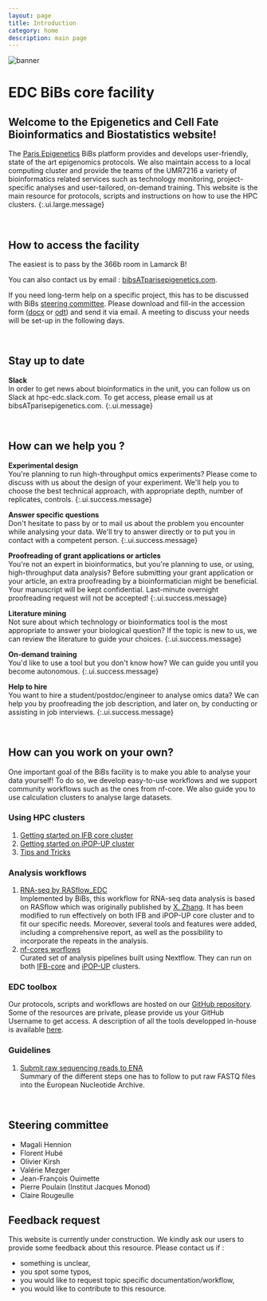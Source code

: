 ```yaml
---
layout: page
title: Introduction
category: home
description: main page
---
```


![banner]({{site.baseurl}}/images/banner.png)
# EDC BiBs core facility

## Welcome to the Epigenetics and Cell Fate Bioinformatics and Biostatistics website!

The [Paris Epigenetics](http://parisepigenetics.com) BiBs platform provides and develops user-friendly, state of the art epigenomics protocols.  We also maintain access to a local computing cluster and provide the teams of the UMR7216 a variety of bioinformatics related services such as technology monitoring, project-specific analyses and user-tailored, on-demand training. This website is the main resource for protocols, scripts and instructions on how to use the HPC clusters.
{:.ui.large.message}

<br/>

## How to access the facility

The easiest is to pass by the 366b room in Lamarck B! 

You can also contact us by email : [bibsATparisepigenetics.com](mailto:bibsATparisepigenetics.com).

If you need long-term help on a specific project, this has to be discussed with BiBs [steering committee](#steering-committee). Please download and fill-in the accession form ([docx]({{site.baseurl}}/documents/accession_plateforme.docx) or [odt]({{site.baseurl}}/documents/accession_plateforme.odt)) and send it via email. A meeting to discuss your needs will be set-up in the following days.

<br/>

## Stay up to date

<span> <b>Slack</b></span><br> In order to get news about bioinformatics in the unit, you can follow us on Slack at hpc-edc.slack.com. To get access, please email us at bibsATparisepigenetics.com.
{:.ui.message}

<br/>

## How can we help you ?

<span> <b>Experimental design</b></span><br> You're planning to run high-throughput omics experiments? Please come to discuss with us about the design of your experiment. We'll help you to choose the best technical approach, with appropriate depth, number of replicates, controls. 
{:.ui.success.message}

<span> <b>Answer specific questions</b></span><br> Don't hesitate to pass by or to mail us about the problem you encounter while analysing your data. We'll try to answer directly or to put you in contact with a competent person. 
{:.ui.success.message} 

<span> <b>Proofreading of grant applications or articles</b></span><br> You're not an expert in bioinformatics, but you're planning to use, or using, high-throughput data analysis? Before submitting your grant application or your article, an extra proofreading by a bioinformatician might be beneficial. Your manuscript will be kept confidential. Last-minute overnight proofreading request will not be accepted! 
{:.ui.success.message}

<span> <b>Literature mining</b></span><br> Not sure about which technology or bioinformatics tool is the most appropriate to answer your biological question? If the topic is new to us, we can review the literature to guide your choices. 
{:.ui.success.message}

<span> <b>On-demand training</b></span><br> You'd like to use a tool but you don't know how? We can guide you until you become autonomous. 
{:.ui.success.message}

<span> <b>Help to hire</b></span><br> You want to hire a student/postdoc/engineer to analyse omics data? We can help you by proofreading the job description, and later on, by conducting or assisting in job interviews. 
{:.ui.success.message}


<br/>

## How can you work on your own? 

One important goal of the BiBs facility is to make you able to analyse your data yourself! To do so, we develop easy-to-use workflows and we support community workflows such as the ones from nf-core. We also guide you to use calculation clusters to analyse large datasets. 

### Using HPC clusters
1. [Getting started on IFB core cluster]({{site.baseurl}}/cluster/ifb/#/cluster)
2. [Getting started on iPOP-UP cluster]({{site.baseurl}}/cluster/ipopup/#/cluster)
3. [Tips and Tricks]({{site.baseurl}}/cluster/tips/#/cluster)

### Analysis workflows
  1. [RNA-seq by RASflow_EDC]({{site.baseurl}}/edctools/workflows/rasflow_edc/#/edctools)  
  Implemented by BiBs, this workflow for RNA-seq data analysis is based on RASflow which was originally published by [X. Zhang](https://bmcbioinformatics.biomedcentral.com/articles/10.1186/s12859-020-3433-x). It has been modified to run effectively on both IFB and iPOP-UP core cluster and to fit our specific needs. Moreover, several tools and features were added, including a comprehensive report, as well as the possibility to incorporate the repeats in the analysis. 
  2. [nf-cores worflows]({{site.baseurl}}/edctools/workflows/nf-cores/#/edctools/)  
  Curated set of analysis pipelines built using Nextflow. They can run on both [IFB-core](https://www.france-bioinformatique.fr/cluster-ifb-core/) and [iPOP-UP](https://ipop-up.docs.rpbs.univ-paris-diderot.fr/documentation/) clusters. 

### EDC toolbox
Our protocols, scripts and workflows are hosted on our [GitHub repository](https://github.com/parisepigenetics). Some of the resources are private, please provide us your GitHub Username to get access. A description of all the tools developped in-house is available [here]({{site.baseurl}}/edctools/githubrepo/#/edctools). 

### Guidelines

1. [Submit raw sequencing reads to ENA]({{site.baseurl}}/guidelines/enasubmission/#/guidelines)  
Summary of the different steps one has to follow to put raw FASTQ files into the European Nucleotide Archive. 
<br/>

## Steering committee

- Magali Hennion
- Florent Hubé
- Olivier Kirsh
- Valérie Mezger
- Jean-François Ouimette
- Pierre Poulain (Institut Jacques Monod)
- Claire Rougeulle

## Feedback request

This website is currently under construction. We kindly ask our users to provide some feedback about this resource. Please contact us if :

- something is unclear, 
- you spot some typos,
- you would like to request topic specific documentation/workflow,
- you would like to contribute to this resource. 
